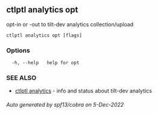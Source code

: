 ## ctlptl analytics opt

opt-in or -out to tilt-dev analytics collection/upload

```
ctlptl analytics opt [flags]
```

### Options

```
  -h, --help   help for opt
```

### SEE ALSO

* [ctlptl analytics](ctlptl_analytics.md)	 - info and status about tilt-dev analytics

###### Auto generated by spf13/cobra on 5-Dec-2022
